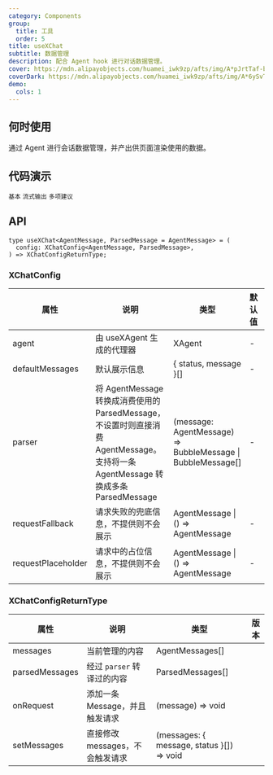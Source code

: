 ```yaml
---
category: Components
group:
  title: 工具
  order: 5
title: useXChat
subtitle: 数据管理
description: 配合 Agent hook 进行对话数据管理。
cover: https://mdn.alipayobjects.com/huamei_iwk9zp/afts/img/A*pJrtTaf-bWAAAAAAAAAAAAAADgCCAQ/original
coverDark: https://mdn.alipayobjects.com/huamei_iwk9zp/afts/img/A*6ySvTqb7XhkAAAAAAAAAAAAADgCCAQ/original
demo:
  cols: 1
---
```


## 何时使用

通过 Agent 进行会话数据管理，并产出供页面渲染使用的数据。

## 代码演示

<!-- prettier-ignore -->
<code src="./demo/basic.tsx">基本</code>
<code src="./demo/stream.tsx">流式输出</code>
<code src="./demo/suggestions.tsx">多项建议</code>

## API

```tsx | pure
type useXChat<AgentMessage, ParsedMessage = AgentMessage> = (
  config: XChatConfig<AgentMessage, ParsedMessage>,
) => XChatConfigReturnType;
```

### XChatConfig

| 属性 | 说明 | 类型 | 默认值 | 版本 |
| --- | --- | --- | --- | --- |
| agent | 由 useXAgent 生成的代理器 | XAgent | - |  |
| defaultMessages | 默认展示信息 | { status, message }[] | - |  |
| parser | 将 AgentMessage 转换成消费使用的 ParsedMessage，不设置时则直接消费 AgentMessage。支持将一条 AgentMessage 转换成多条 ParsedMessage | (message: AgentMessage) => BubbleMessage \| BubbleMessage[] | - |  |
| requestFallback | 请求失败的兜底信息，不提供则不会展示 | AgentMessage \| () => AgentMessage | - |  |
| requestPlaceholder | 请求中的占位信息，不提供则不会展示 | AgentMessage \| () => AgentMessage | - |  |

### XChatConfigReturnType

| 属性 | 说明 | 类型 | 版本 |
| --- | --- | --- | --- |
| messages | 当前管理的内容 | AgentMessages[] |  |
| parsedMessages | 经过 `parser` 转译过的内容 | ParsedMessages[] |  |
| onRequest | 添加一条 Message，并且触发请求 | (message) => void |  |
| setMessages | 直接修改 messages，不会触发请求 | (messages: { message, status }[]) => void |  |
